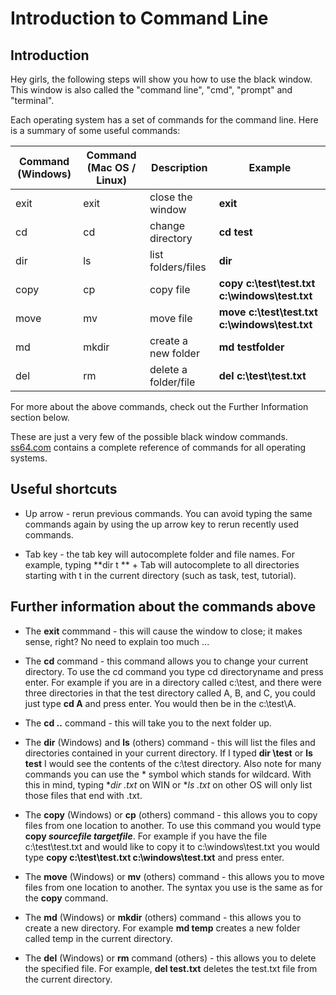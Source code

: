 # Introduction to Command Line


## Introduction
Hey girls, the following steps will show you how to use the black window.  This window is also called the "command line", "cmd", "prompt" and "terminal".

Each operating system has a set of commands for the command line.
Here is a summary of some useful commands:

| Command (Windows)      | Command (Mac OS / Linux)    | Description | Example|
| ------------- |-----------|-------------| -----|
| exit    | exit | close the window | **exit** |
| cd      | cd   | change directory      |   **cd test** |
| dir     | ls   |list folders/files      | **dir** |
| copy    | cp   | copy file | **copy c:\test\test.txt c:\windows\test.txt** |
| move | mv | move file | **move c:\test\test.txt c:\windows\test.txt** |
| md | mkdir | create a new folder | **md testfolder** |
|del | rm | delete a folder/file | **del c:\test\test.txt**
For more about the above commands,  check out the Further Information section below.

These are just a very few of the possible black window commands.
[ss64.com](http://ss64.com) contains a complete reference of commands for all operating systems.

## Useful shortcuts

* Up arrow - rerun previous commands.  You can avoid typing the same commands again by using the up arrow key to rerun recently used commands.


* Tab key - the tab key will autocomplete folder and file names. For example, typing **dir t ** + Tab will autocomplete to all directories starting with t in the current directory (such as task, test, tutorial).


## Further information about the commands above

* The **exit** commmand - this will cause the window to close; it makes sense, right? No need to explain too much ...


* The **cd** command - this command allows you to change your current directory. To use the cd command you type cd directoryname and press enter.
For example if you are in a directory called c:\test, and there were three directories in that the test directory called A, B, and C, you could just type **cd A** and press enter. You would then be in the c:\test\A.


* The **cd ..**  command - this will take you to the next folder up.


* The **dir** (Windows) and **ls** (others) command - this will list the files and directories contained in your current directory. If I typed **dir \test** or **ls test** I would see the contents of the c:\test directory.
Also note for many commands you can use the \* symbol which stands for wildcard. With this in mind, typing **dir *.txt** on WIN or **ls *.txt** on other OS will only list those files that end with .txt.


* The **copy** (Windows) or **cp** (others) command - this allows you to copy files from one location to another. To use this command you would type **copy *sourcefile targetfile***. For example if you have the file c:\test\test.txt and would like to copy it to c:\windows\test.txt you would type
**copy c:\test\test.txt c:\windows\test.txt** and press enter.


* The **move** (Windows) or **mv** (others) command - this allows you to move files from one location to another. The syntax you use is the same as for the **copy** command.


* The **md** (Windows) or **mkdir** (others) command - this allows you to create a new directory.  For example **md temp** creates a new folder called temp in the current directory.


* The **del** (Windows) or **rm** command (others) - this allows you to delete the specified file.  For example, **del test.txt** deletes the test.txt file from the current directory.







